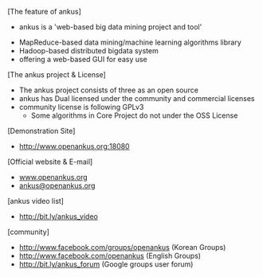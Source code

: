 [The feature of ankus] 
 * ankus is a 'web-based big data mining project and tool' 
  - MapReduce-based data mining/machine learning algorithms library
  - Hadoop-based distributed bigdata system
  - offering a web-based GUI for easy use

[The ankus project & License]
 * The ankus project consists of three as an open source 
 * ankus has Dual licensed under the community and commercial licenses 
 * community license is following GPLv3
    - Some algorithms in Core Project do not under the OSS License

[Demonstration Site]
  - http://www.openankus.org:18080

[Official website & E-mail]
  - www.openankus.org
  - ankus@openankus.org

[ankus video list]
  - http://bit.ly/ankus_video

[community]
  - http://www.facebook.com/groups/openankus (Korean Groups)
  - http://www.facebook.com/openankus (English Groups)
  - http://bit.ly/ankus_forum (Google groups user forum)
